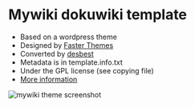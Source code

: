 # Mywiki dokuwiki template

* Based on a wordpress theme
* Designed by [Faster Themes](https://wordpress.org/themes/mywiki/)
* Converted by [desbest](http://desbest.com)
* Metadata is in template.info.txt
* Under the GPL license (see copying file)
* [More information](http://dokuwiki.org/template:klean)

![mywiki theme screenshot](https://i.imgur.com/bOqAotr.png)